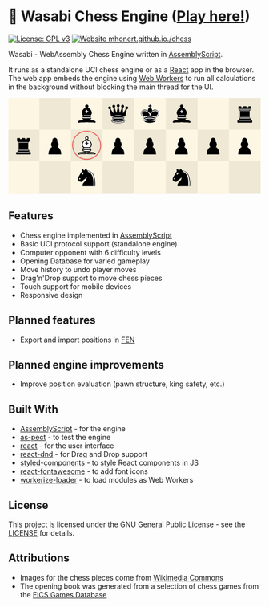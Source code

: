 # :sushi: Wasabi Chess Engine ([Play here!](https://mhonert.github.io/chess))

[![License: GPL v3](https://img.shields.io/badge/License-GPLv3-blue.svg)](https://www.gnu.org/licenses/gpl-3.0)
[![Website mhonert.github.io./chess](https://img.shields.io/website?url=https%3A%2F%2Fmhonert.github.io%2Fchess)](https://mhonert.github.io/chess)

Wasabi - WebAssembly Chess Engine written in [AssemblyScript](https://github.com/AssemblyScript/assemblyscript).

It runs as a standalone UCI chess engine or as a [React](https://reactjs.org/) app in the browser.
The web app embeds the engine using [Web Workers](https://developer.mozilla.org/en-US/docs/Web/API/Web_Workers_API)
to run all calculations in the background without blocking the main thread for the UI.

![Screenshot](chess_screenshot.png)


## Features
- Chess engine implemented in [AssemblyScript](https://github.com/AssemblyScript/assemblyscript)
- Basic UCI protocol support (standalone engine)
- Computer opponent with 6 difficulty levels
- Opening Database for varied gameplay
- Move history to undo player moves
- Drag'n'Drop support to move chess pieces
- Touch support for mobile devices
- Responsive design

## Planned features
- Export and import positions in [FEN](https://en.wikipedia.org/wiki/Forsyth%E2%80%93Edwards_Notation)

## Planned engine improvements
- Improve position evaluation (pawn structure, king safety, etc.)

## Built With
* [AssemblyScript](https://github.com/AssemblyScript/assemblyscript) - for the engine
* [as-pect](https://github.com/jtenner/as-pect) - to test the engine
* [react](https://reactjs.org/) - for the user interface
* [react-dnd](https://github.com/react-dnd/react-dnd) - for Drag and Drop support
* [styled-components](https://www.styled-components.com/) - to style React components in JS
* [react-fontawesome](https://github.com/FortAwesome/react-fontawesome) - to add font icons
* [workerize-loader](https://github.com/developit/workerize-loader) - to load modules as Web Workers

## License
This project is licensed under the GNU General Public License - see the [LICENSE](LICENSE) for details.

## Attributions
* Images for the chess pieces come from [Wikimedia Commons](https://commons.wikimedia.org/wiki/Category:SVG_chess_pieces)
* The opening book was generated from a selection of chess games from the [FICS Games Database](https://www.ficsgames.org)

